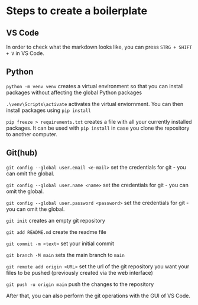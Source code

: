 # Steps to create a boilerplate
## VS Code
In order to check what the markdown looks like, you can press `STRG + SHIFT + V` in VS Code.

## Python
`python -m venv venv` creates a virtual environment so that you can install packages without affecting the global Python packages

`.\venv\Scripts\activate` activates the virtual enviornment. You can then install packages using `pip install`

`pip freeze > requirements.txt` creates a file with all your currently installed packages. It can be used with `pip install` in case you clone the repository to another computer.

## Git(hub)

`git config --global user.email <e-mail>` set the credentials for git - you can omit the global.

`git config --global user.name <name>` set the credentials for git - you can omit the global.

`git config --global user.password <password>` set the credentials for git - you can omit the global.

`git init` creates an empty git repository

`git add README.md` create the readme file

`git commit -m <text>` set your initial commit

`git branch -M main` sets the main branch to `main`

`git remote add origin <URL>` set the url of the git repository you want your files to be pushed (previously created via the web interface)

`git push -u origin main` push the changes to the repository

After that, you can also perform the git operations with the GUI of VS Code.